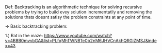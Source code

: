 
Def: Backtracking is an algorithmetic technique for solving recursive problems by trying to build evey solution incrementatlly and removing the solutions thats doesnt satisy the problem constraints at any point of time.

-> Basic backtracking problem:

1.) Rat in the maze: https://www.youtube.com/watch?v=4BBB0mvvbGA&list=PLfqMhTWNBTe0b2nM6JHVCnAkhQRGiZMSJ&index=43